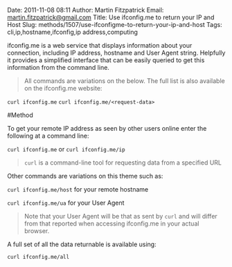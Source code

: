 Date: 2011-11-08 08:11
Author: Martin Fitzpatrick
Email: martin.fitzpatrick@gmail.com
Title: Use ifconfig.me to return your IP and Host
Slug: methods/1507/use-ifconfigme-to-return-your-ip-and-host
Tags: cli,ip,hostname,ifconfig,ip address,computing

ifconfig.me is a web service that displays information about your connection, including IP address, hostname and User Agent string. Helpfully it provides a simplified interface that can be easily queried to get this information from the command line.




>All commands are variations on the below. The full list is also available on the ifconfig.me website:

`curl ifconfig.me`
`curl ifconfig.me/<request-data>`




#Method

To get your remote IP address as seen by other users online enter the following at a command line:

`curl ifconfig.me` or `curl ifconfig.me/ip`


>`curl` is a command-line tool for requesting data from a specified URL


Other commands are variations on this theme such as:

`curl ifconfig.me/host` for your remote hostname

`curl ifconfig.me/ua` for your User Agent


>Note that your User Agent will be that as sent by `curl` and will differ from that reported when accessing ifconfig.me in your actual browser.




A full set of all the data returnable is available using:

`curl ifconfig.me/all`





